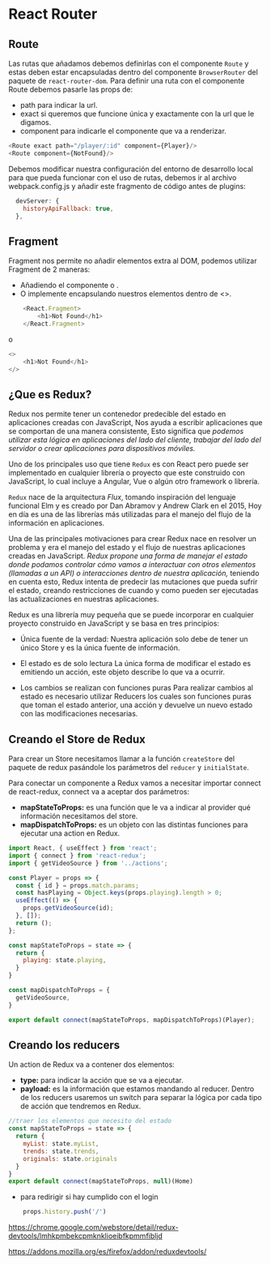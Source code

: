
# React Router
## Route

Las rutas que añadamos debemos definirlas con el componente `Route` y estas deben estar encapsuladas dentro del componente `BrowserRouter` del paquete de `react-router-dom`. Para definir una ruta con el componente Route debemos pasarle las props de:

* path para indicar la url.
* exact si queremos que funcione única y exactamente con la url que le digamos.
* component para indicarle el componente que va a renderizar.

```js
<Route exact path="/player/:id" component={Player}/>
<Route component={NotFound}/>
```

Debemos modificar nuestra configuración del entorno de desarrollo local para que pueda funcionar con el uso de rutas, debemos ir al archivo webpack.config.js y añadir este fragmento de código antes de plugins:

```js
  devServer: {  
    historyApiFallback: true,  
  },
```

## Fragment
Fragment nos permite no añadir elementos extra al DOM, podemos utilizar Fragment de 2 maneras:

* Añadiendo el componente o .
* O implemente encapsulando nuestros elementos dentro de <>.

```js
    <React.Fragment>
        <h1>Not Found</h1>
    </React.Fragment>
```

o 
```js
<>
    <h1>Not Found</h1>
</>
```

## ¿Que es Redux?

Redux nos permite tener un contenedor predecible del estado en aplicaciones creadas con JavaScript, Nos ayuda a escribir aplicaciones que se comportan de una manera consistente, Esto significa que *podemos utilizar esta lógica en aplicaciones del lado del cliente, trabajar del lado del servidor o crear aplicaciones para dispositivos móviles.*

Uno de los principales uso que tiene `Redux` es con React pero puede ser implementado en cualquier librería o proyecto que este construido con JavaScript, lo cual incluye a Angular, Vue o algún otro framework o librería.

`Redux` nace de la arquitectura *Flux*, tomando inspiración del lenguaje funcional Elm y es creado por Dan Abramov y Andrew Clark en el 2015, Hoy en día es una de las librerías más utilizadas para el manejo del flujo de la información en aplicaciones.

Una de las principales motivaciones para crear Redux nace en resolver un problema y era el manejo del estado y el flujo de nuestras aplicaciones creadas en JavaScript. *Redux propone una forma de manejar el estado donde podamos controlar cómo vamos a interactuar con otros elementos (llamadas a un API) o interacciones dentro de nuestra aplicación,* teniendo en cuenta esto, Redux intenta de predecir las mutaciones que pueda sufrir el estado, creando restricciones de cuando y como pueden ser ejecutadas las actualizaciones en nuestras aplicaciones.

Redux es una librería muy pequeña que se puede incorporar en cualquier proyecto construido en JavaScript y se basa en tres principios:

* Única fuente de la verdad:
Nuestra aplicación solo debe de tener un único Store y es la única fuente de información.

* El estado es de solo lectura
La única forma de modificar el estado es emitiendo un acción, este objeto describe lo que va a ocurrir.

* Los cambios se realizan con funciones puras
Para realizar cambios al estado es necesario utilizar Reducers los cuales son funciones puras que toman el estado anterior, una acción y devuelve un nuevo estado con las modificaciones necesarias.


## Creando el Store de Redux
Para crear un Store necesitamos llamar a la función `createStore` del paquete de redux pasándole los parámetros del `reducer` y `initialState`.

Para conectar un componente a Redux vamos a necesitar importar connect de react-redux, connect va a aceptar dos parámetros:

* **mapStateToProps:** es una función que le va a indicar al provider qué información necesitamos del store.
* **mapDispatchToProps:** es un objeto con las distintas funciones para ejecutar una action en Redux.
```js
import React, { useEffect } from 'react';
import { connect } from 'react-redux';
import { getVideoSource } from '../actions';

const Player = props => {
  const { id } = props.match.params;
  const hasPlaying = Object.keys(props.playing).length > 0;
  useEffect(() => {
    props.getVideoSource(id);
  }, []);
  return ();
};

const mapStateToProps = state => {
  return {
    playing: state.playing,
  }
}

const mapDispatchToProps = {
  getVideoSource, 
}

export default connect(mapStateToProps, mapDispatchToProps)(Player);

```
## Creando los reducers
Un action de Redux va a contener dos elementos:

* **type:** para indicar la acción que se va a ejecutar.
* **payload:** es la información que estamos mandando al reducer.
Dentro de los reducers usaremos un switch para separar la lógica por cada tipo de acción que tendremos en Redux.



```js
//traer los elementos que necesito del estado
const mapStateToProps = state => {
  return {
    myList: state.myList,
    trends: state.trends,
    originals: state.originals
  }
}
export default connect(mapStateToProps, null)(Home)
```

* para redirigir si hay cumplido con el login

```js
    props.history.push('/')
```


https://chrome.google.com/webstore/detail/redux-devtools/lmhkpmbekcpmknklioeibfkpmmfibljd

https://addons.mozilla.org/es/firefox/addon/reduxdevtools/